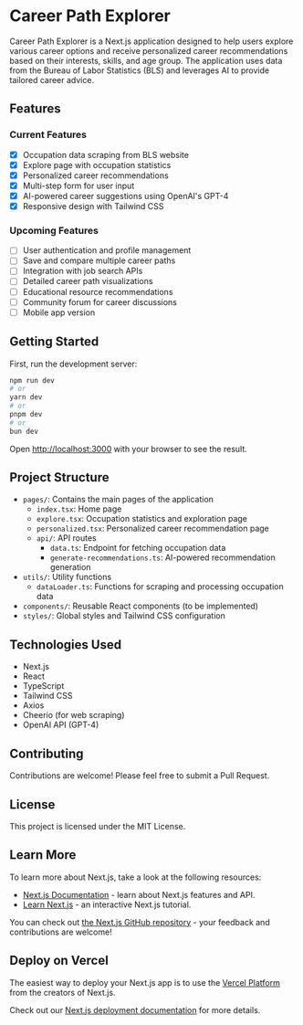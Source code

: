 # Career Path Explorer

Career Path Explorer is a Next.js application designed to help users explore various career options and receive personalized career recommendations based on their interests, skills, and age group. The application uses data from the Bureau of Labor Statistics (BLS) and leverages AI to provide tailored career advice.

## Features

### Current Features
- [x] Occupation data scraping from BLS website
- [x] Explore page with occupation statistics
- [x] Personalized career recommendations
- [x] Multi-step form for user input
- [x] AI-powered career suggestions using OpenAI's GPT-4
- [x] Responsive design with Tailwind CSS

### Upcoming Features
- [ ] User authentication and profile management
- [ ] Save and compare multiple career paths
- [ ] Integration with job search APIs
- [ ] Detailed career path visualizations
- [ ] Educational resource recommendations
- [ ] Community forum for career discussions
- [ ] Mobile app version

## Getting Started

First, run the development server:

```bash
npm run dev
# or
yarn dev
# or
pnpm dev
# or
bun dev
```

Open [http://localhost:3000](http://localhost:3000) with your browser to see the result.

## Project Structure

- `pages/`: Contains the main pages of the application
  - `index.tsx`: Home page
  - `explore.tsx`: Occupation statistics and exploration page
  - `personalized.tsx`: Personalized career recommendation page
  - `api/`: API routes
    - `data.ts`: Endpoint for fetching occupation data
    - `generate-recommendations.ts`: AI-powered recommendation generation
- `utils/`: Utility functions
  - `dataLoader.ts`: Functions for scraping and processing occupation data
- `components/`: Reusable React components (to be implemented)
- `styles/`: Global styles and Tailwind CSS configuration

## Technologies Used

- Next.js
- React
- TypeScript
- Tailwind CSS
- Axios
- Cheerio (for web scraping)
- OpenAI API (GPT-4)

## Contributing

Contributions are welcome! Please feel free to submit a Pull Request.

## License

This project is licensed under the MIT License.

## Learn More

To learn more about Next.js, take a look at the following resources:

- [Next.js Documentation](https://nextjs.org/docs) - learn about Next.js features and API.
- [Learn Next.js](https://nextjs.org/learn) - an interactive Next.js tutorial.

You can check out [the Next.js GitHub repository](https://github.com/vercel/next.js/) - your feedback and contributions are welcome!

## Deploy on Vercel

The easiest way to deploy your Next.js app is to use the [Vercel Platform](https://vercel.com/new?utm_medium=default-template&filter=next.js&utm_source=create-next-app&utm_campaign=create-next-app-readme) from the creators of Next.js.

Check out our [Next.js deployment documentation](https://nextjs.org/docs/deployment) for more details.
